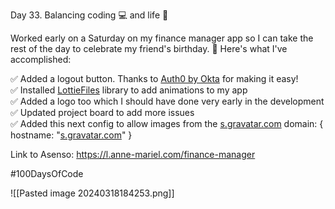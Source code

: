 Day 33. Balancing coding 💻 and life 🎉  
  
Worked early on a Saturday on my finance manager app so I can take the rest of the day to celebrate my friend's birthday. 🎂 Here's what I've accomplished:  
  
✅ Added a logout button. Thanks to [Auth0 by Okta](https://www.linkedin.com/company/auth0/) for making it easy!  
✅ Installed [LottieFiles](https://www.linkedin.com/company/lottiefiles/) library to add animations to my app  
✅ Added a logo too which I should have done very early in the development  
✅ Updated project board to add more issues  
✅ Added this next config to allow images from the [s.gravatar.com](http://s.gravatar.com/) domain: { hostname: "[s.gravatar.com](http://s.gravatar.com/)" }  
  
Link to Asenso: https://l.anne-mariel.com/finance-manager
  
#100DaysOfCode 

![[Pasted image 20240318184253.png]]